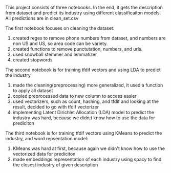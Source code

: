 
This project consists of three notebooks. 
In the end, it gets the description from dataset and 
predict its industry using different classificaiton models. All predictions are in clean_set.csv

The first notebook focuses on cleaning the dataset:
1. created regex to remove phone numbers from dataset, 
   and numbers are non US and US, so area code can be variety.
2. created functions to remove punctutation, numbers, and urls.
3. used snowball stemmer and lemmatizer
4. created stopwords

The second notebook is for training tfdif vectors and using LDA to predict the industry
1. made the cleaning(preprocessing) more generalized, it used a function to apply all dataset
2. copied preprocessed data to new column to access easier
3. used vectorizers, such as count, hashing, and tfdif and
   looking at the result, decided to go with tfdif vectorizer
4. implementing Latent Dirichlet Allocation (LDA) model to predict the industry was hard,
   because we didn;t know how to use the data for prediciton

The third notebook is for training tfdif vectors using KMeans to predict the industry, 
and word repsentation model:
1. KMeans was hard at first, because again we didn't know how to use the vectorized data for prediciton
2. made embeddings representation of each industry using spacy to find the closest industry of given description